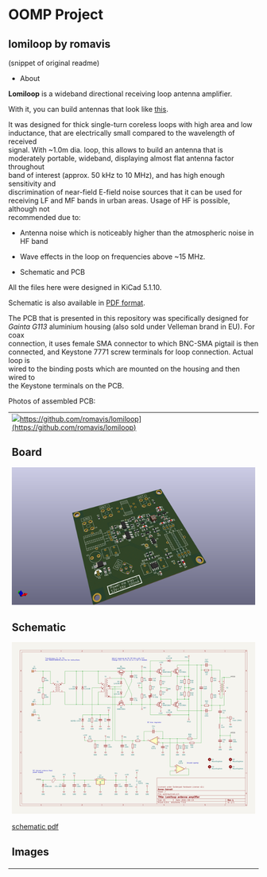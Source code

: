 # OOMP Project  
## lomiloop  by romavis  
  
(snippet of original readme)  
  
- About  
  
**Lomiloop** is a wideband directional receiving loop antenna amplifier.  
  
With it, you can build antennas that look like [this](docs/ant1.jpg).  
  
It was designed for thick single-turn coreless loops with high area and low  
inductance, that are electrically small compared to the wavelength of received  
signal. With ~1.0m dia. loop, this allows to build an antenna that is  
moderately portable, wideband, displaying almost flat antenna factor throughout  
band of interest (approx. 50 kHz to 10 MHz), and has high enough sensitivity and  
discrimination of near-field E-field noise sources that it can be used for  
receiving LF and MF bands in urban areas. Usage of HF is possible, although not  
recommended due to:  
- Antenna noise which is noticeably higher than the atmospheric noise in HF band  
- Wave effects in the loop on frequencies above ~15 MHz.  
  
- Schematic and PCB  
  
All the files here were designed in KiCad 5.1.10.  
  
Schematic is also available in [PDF format](docs/schematic.pdf).  
  
The PCB that is presented in this repository was specifically designed for  
*Gainta G113* aluminium housing (also sold under Velleman brand in EU). For coax  
connection, it uses female SMA connector to which BNC-SMA pigtail is then  
connected, and Keystone 7771 screw terminals for loop connection. Actual loop is  
wired to the binding posts which are mounted on the housing and then wired to  
the Keystone terminals on the PCB.  
  
Photos of assembled PCB:  
  
<table>  
  <tr>  
    <td><a href="docs/ant3.jpg"><img src="  
  full source readme at [readme_src.md](readme_src.md)  
  
source repo at: [https://github.com/romavis/lomiloop](https://github.com/romavis/lomiloop)  
## Board  
  
[![working_3d.png](working_3d_600.png)](working_3d.png)  
## Schematic  
  
[![working_schematic.png](working_schematic_600.png)](working_schematic.png)  
  
[schematic pdf](working_schematic.pdf)  
## Images  
